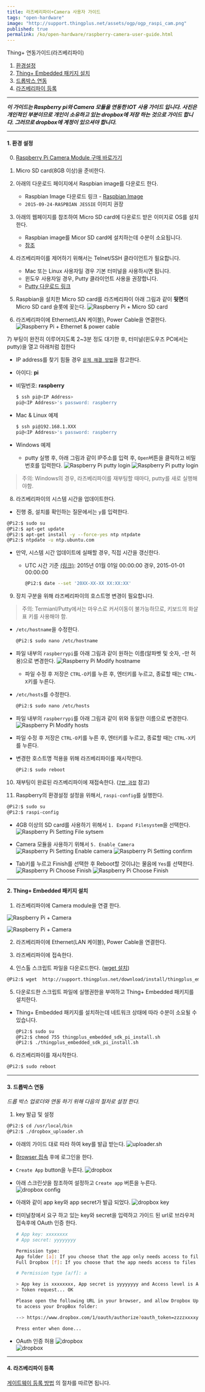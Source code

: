 ```yaml
---
title: 라즈베리파이+Camera 사용자 가이드
tags: "open-hardware"
image: "http://support.thingplus.net/assets/ogp/ogp_raspi_cam.png"
published: true
permalink: /ko/open-hardware/raspberry-camera-user-guide.html
---
```


Thing+ 연동가이드(라즈베리파이)
<div id='id-setting'></div>

1. [환경설정](#id-setting)
2. [Thing+ Embedded 패키지 설치](#id-package)
3. [드롭박스 연동](#id-dropbox)
4. [라즈베리파이 등록](#id-register)


---
___이 가이드는 Raspberry pi와 Camera 모듈을 연동한 IOT 사용 가이드 입니다. 
사진은 개인적인 부분이므로 개인이 소유하고 있는 dropbox에 저장 하는 것으로 가이드 합니다. 
그러므로 dropbox에 계정이 있으셔야 합니다.___

---

#### 1. 환경 설정

0) [Raspberry Pi Camera Module 구매 바로가기](http://www.icbanq.com/P006477908)


1) Micro SD card(8GB 이상)을 준비한다.


2) 아래의 다운로드 페이지에서 Raspbian image를 다운로드 한다.

   - Raspbian Image 다운로드 링크 - [Raspbian Image](https://downloads.raspberrypi.org/raspbian/images/raspbian-2015-09-28/2015-09-24-raspbian-jessie.zip)
   - `2015-09-24-RASPBIAN JESSIE` 이미지 권장


3) 아래의 웹페이지를 참조하여 Micro SD card에 다운로드 받은 이미지로 OS를 설치한다.

   - Raspbian image를 Micor SD card에 설치하는데 수분이 소요됩니다.
   - [참조](https://www.raspberrypi.org/documentation/installation/installing-images/)


4) 라즈베리파이를 제어하기 위해서는 Telnet/SSH 클라이언트가 필요합니다.

   - Mac 또는 Linux 사용자일 경우 기본 터미널을 사용하시면 됩니다.
   - 윈도우 사용자일 경우, Putty 클라이언트 사용을 권장합니다.
   - [Putty 다운로드 링크](http://the.earth.li/~sgtatham/putty/latest/x86/putty.exe)


5) Raspbian을 설치한 Micro SD card를 라즈베리파이 아래 그림과 같이 **뒷면**의 Micro SD card 슬롯에 꽂는다.
   ![Raspberry Pi + Micro SD card](/assets/insert_sdcard.png)


6) 라즈베리파이에 Ethernet(LAN 케이블), Power Cable을 연결한다.
   ![Raspberry Pi + Ethernet & power cable](/assets/rasp_power_ethernet.jpg)


<div id='id-pi-setting-seventh'></div>
7) 부팅이 완전히 이루어지도록 2~3분 정도 대기한 후, 터미널(윈도우즈 PC에서는 putty)을 열고 아래처럼 접한다

  - IP address를 찾기 힘들 경우 [`문제 해결 방법`](/ko/help/troubleshooting.html)을 참고한다.
  - 아이디: **pi**
  - 비밀번호: **raspberry**

    ```bash
    $ ssh pi@<IP Address>
    pi@<IP Address>'s password: raspberry
    ```

  - Mac & Linux 예제

    ```bash
    $ ssh pi@192.168.1.XXX
    pi@<IP Address>'s password: raspberry
    ```

  - Windows 예제

    - putty 실행 후, 아래 그림과 같이 IP주소를 입력 후, `Open`버튼을 클릭하고 비밀번호를 입력한다.
      ![Raspberry Pi putty login](/assets/putty_login.png)
      ![Raspberry Pi putty login](/assets/putty_login_2.png)

> 주의: Windows의 경우, 라즈베리파이를 재부팅할 때마다, putty를 새로 실행해야함.


8) 라즈베리파이의 시스템 시간을 업데이트한다.

- 진행 중, 설치를 확인하는 질문에서는 `y`를 입력한다.

```bash
@Pi2:$ sudo su
@Pi2:$ apt-get update
@Pi2:$ apt-get install -y --force-yes ntp ntpdate
@Pi2:$ ntpdate -u ntp.ubuntu.com
```

- 만약, 시스템 시간 업데이트에 실패할 경우, 직접 시간을 갱신한다.

  - UTC 시간 기준 [(링크)](http://www.worldtimeserver.com/current_time_in_UTC.aspx): 2015년 01월 01일 00:00:00 경우, 2015-01-01 00:00:00

    ```bash
    @Pi2:$ date --set '20XX-XX-XX XX:XX:XX'
    ```


9) 장치 구분을 위해 라즈베리파이의 호스트명 변경이 필요합니다.

> 주의: Termianl/Putty에서는 마우스로 커서이동이 불가능하므로, 키보드의 화살표 키를 사용해야 함.

- `/etc/hostname`을 수정한다.

  ```bash
  @Pi2:$ sudo nano /etc/hostname
  ```

- 파일 내부의 `raspberrypi`를 아래 그림과 같이 원하는 이름(알파벳 및 숫자, -만 허용)으로 변경한다.
  ![Raspberry Pi Modify hostname](/assets/modify_hostname.png)

  - 파일 수정 후 저장은 `CTRL-O`키를 누른 후, 엔터키를 누르고, 종료할 때는 `CTRL-X`키를 누른다.



- `/etc/hosts`를 수정한다.

  ```bash
  @Pi2:$ sudo nano /etc/hosts
  ```

- 파일 내부의 `raspberrypi`를 아래 그림과 같이 위와 동일한 이름으로 변경한다.
  ![Raspberry Pi Modify hosts](/assets/modify_hostname_2.png)

- 파일 수정 후 저장은 `CTRL-O`키를 누른 후, 엔터키를 누르고, 종료할 때는 `CTRL-X`키를 누른다.

- 변경한 호스트명 적용을 위해 라즈베리파이를 재시작한다.

  ```bash
  @Pi2:$ sudo reboot
  ```

10) 재부팅이 완료된 라즈베리파이에 재접속한다. ([`7번 과정`](#id-pi-setting-seventh) 참고)


11) Raspberry의 환경설정 설정을 위해서, `raspi-config`를 실행한다.

```bash
@Pi2:$ sudo su
@Pi2:$ raspi-config
```

   
- 4GB 이상의 SD card를 사용하기 위해서 `1. Expand Filesystem`을 선택한다.
  ![Raspberry Pi Setting File sytsem](/assets/expand_file_system.png)

   
- Camera 모듈을 사용하기 위해서 `5. Enable Camera` 
  ![Raspberry Pi Setting Enable camera](/assets/pi-cam-01.png)
  ![Raspberry Pi Setting confirm](/assets/pi-cam-02.png)

   
- Tab키를 누르고 Finish를 선택한 후 Reboot할 것이냐는 물음에 `Yes`를 선택한다.
  ![Raspberry Pi Choose Finish](/assets/choose_finish.png)
  ![Raspberry Pi Choose Finish](/assets/choose_finish_2.png)


<div id='id-package'></div>



---

#### 2. Thing+ Embedded 패키지 설치

1) 라즈베리파이에 Camera module을 연결 한다.

![Raspberry Pi + Camera](/assets/pi-cam-03.png)

![Raspberry Pi + Camera](/assets/pi-cam-04.png)


2) 라즈베리파이에 Ethernet(LAN 케이블), Power Cable을 연결한다.


3) 라즈베리파이에 접속한다.


4) 인스톨 스크립트 파일을 다운로드한다. ([wget 설치](/ko/help/faq.html#install_wget))

```bash
@Pi2:$ wget  http://support.thingplus.net/download/install/thingplus_embedded_sdk_pi_install.sh
```


5) 다운로드한 스크립트 파일에 실행권한을 부여하고 Thing+ Embedded 패키지를 설치한다.

- Thing+ Embedded 패키지를 설치하는데 네트워크 상태에 따라 수분이 소요될 수 있습니다.

  ```bash
  @Pi2:$ sudo su
  @Pi2:$ chmod 755 thingplus_embedded_sdk_pi_install.sh
  @Pi2:$ ./thingplus_embedded_sdk_pi_install.sh
  ```

6) 라즈베리파이를 재시작한다.

```bash
@Pi2:$ sudo reboot
```

<div id='id-dropbox'></div>

---

#### 3. 드롭박스 연동
_드롭 박스 업로더와 연동 하기 위해 다음의 절차로 설정 한다._

1) key 발급 및 설정

``` bash
@Pi2:$ cd /usr/local/bin
@Pi2:$ ./dropbox_uploader.sh
```
  - 아래의 가이드 대로 따라 하여 key를 발급 받는다.
  ![uploader.sh](/assets/pi-cam-05.png)
  
  - [Browser 접속](https://www.dropbox.com/developers/apps) 후에 로그인을 한다.
  - `Create App` button을 누른다.
  ![dropbox](/assets/pi-cam-06.png)

  - 아래 스크린샷을 참조하여 설정하고 `Create app` 버튼을 누른다.
  ![dropbox config](/assets/pi-cam-07.png)
  
  - 아래와 같이 app key와 app secret가 발급 되었다.
  ![dropbox key](/assets/pi-cam-08.png)

  - 터미널창에서 요구 하고 있는 key와 secret을 입력하고 가이드 된 url로 브라우저 접속후에 OAuth 인증 한다.

    ```bash
    # App key: xxxxxxxx 
    # App secret: yyyyyyyy
    
    Permission type:
    App folder [a]: If you choose that the app only needs access to files it creates
    Full Dropbox [f]: If you choose that the app needs access to files already on Dropbox
    
    # Permission type [a/f]: a

    > App key is xxxxxxxx, App secret is yyyyyyyy and Access level is App Folder. Looks ok? [y/n]: y
    > Token request... OK

    Please open the following URL in your browser, and allow Dropbox Uploader
    to access your DropBox folder:

    --> https://www.dropbox.com/1/oauth/authorize?oauth_token=zzzzxxxxyyyy

    Press enter when done...
    ```

  - OAuth 인증 허용
  ![dropbox](/assets/pi-cam-09.png)  
  ![dropbox](/assets/pi-cam-10.png)


<div id='id-register'></div>

---

#### 4. 라즈베리파이 등록
[게이트웨이 등록 방법](/ko/user-guide/registration.html#id-gateway) 의 절차를 따르면 됩니다.

<div id='id-wifi-set'></div>



<div class='scrolltop'>
    <div class='scroll icon'><i class="fa fa-arrow-circle-up"></i></div>
</div>
